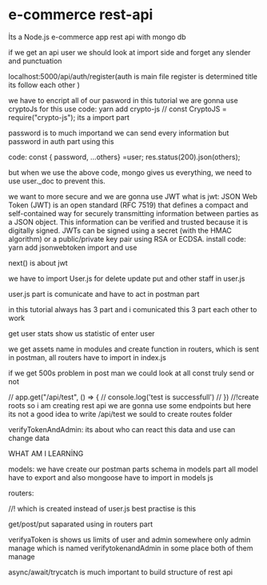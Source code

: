 # e-commerce rest-api

İts a Node.js e-commerce app rest api with mongo db

if we get an api user we should look at import side and forget any slender and punctuation

localhost:5000/api/auth/register(auth is main file register is determined title its follow each other )

we have to  encript all of our pasword in this tutorial we are gonna use cryptoJs for this use code: yarn add crypto-js // const CryptoJS = require("crypto-js"); its a import part 


password is to much importand we can send every information but password in auth part using this 

code:  const { password, ...others} =user;
       res.status(200).json(others);


but when we use the above code, mongo gives us everything, we need to use user._doc to prevent this.

we want to more secure and we are gonna use JWT
what is jwt: JSON Web Token (JWT) is an open standard (RFC 7519) that defines a compact and self-contained way for securely transmitting information between parties as a JSON object. This information can be verified and trusted because it is digitally signed. JWTs can be signed using a secret (with the HMAC algorithm) or a public/private key pair using RSA or ECDSA.  install code: yarn add jsonwebtoken  import and use

next() is about jwt

we have to import User.js for delete update put and other staff in user.js

user.js part is comunicate and have to act in postman part 

in this tutorial always has 3 part and i comunicated this 3 part each other to work 

get user stats show us statistic of enter user 


we get assets name in modules and create function in routers, which is sent in postman, all routers have to import in index.js

if we get 500s problem in post man we could look at all const truly send or not 

//   app.get("/api/test", () => {
//     console.log('test is successfull')
//   })  //!create roots so i am creating rest api we are gonna use some endpoints  but here its not a good idea to write /api/test we sould to create routes folder


verifyTokenAndAdmin: its about who can react this data and use can change data 

WHAT AM I LEARNİNG

models: we have create our postman parts schema in models part all model have to export and also mongoose have to import in models js

routers:

 //! which is created instead of user.js best practise is this 

get/post/put saparated using in routers part 

verifyaToken is shows us limits of user and admin somewhere only admin manage which is named verifytokenandAdmin in some place both of them manage 

async/await/trycatch is much important to build structure of rest api 






